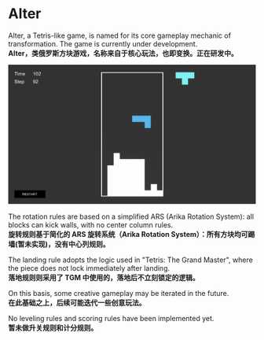 # Alter
Alter, a Tetris-like game, is named for its core gameplay mechanic of transformation. The game is currently under development.<br/>
**Alter，类俄罗斯方块游戏，名称来自于核心玩法，也即变换。正在研发中。**

![](https://github.com/onovich/Alter/blob/main/Assets/Resources_Sample/sample_cover.jpg)

The rotation rules are based on a simplified ARS (Arika Rotation System): all blocks can kick walls, with no center column rules. <br/>
**旋转规则基于简化的 ARS 旋转系统（Arika Rotation System）：所有方块均可踢墙(暂未实现)，没有中心列规则。**

The landing rule adopts the logic used in "Tetris: The Grand Master", where the piece does not lock immediately after landing.<br/>
**落地规则则采用了 TGM 中使用的，落地后不立刻锁定的逻辑。**

On this basis, some creative gameplay may be iterated in the future.<br/>
**在此基础之上，后续可能迭代一些创意玩法。**

No leveling rules and scoring rules have been implemented yet.<br/>
**暂未做升关规则和计分规则。**